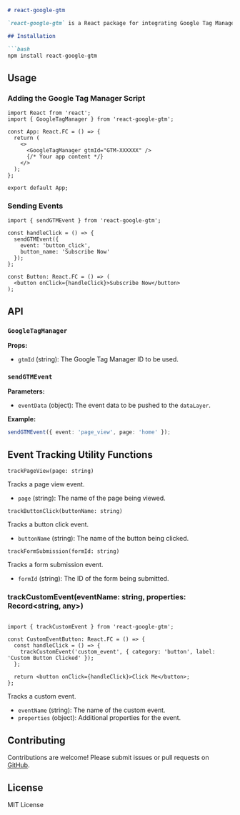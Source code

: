 
```markdown
# react-google-gtm

`react-google-gtm` is a React package for integrating Google Tag Manager with your application. It provides a simple way to load the GTM script and push events to the `dataLayer`.

## Installation

```bash
npm install react-google-gtm
```

## Usage

### Adding the Google Tag Manager Script

```tsx
import React from 'react';
import { GoogleTagManager } from 'react-google-gtm';

const App: React.FC = () => {
  return (
    <>
      <GoogleTagManager gtmId="GTM-XXXXXX" />
      {/* Your app content */}
    </>
  );
};

export default App;
```

### Sending Events

```tsx
import { sendGTMEvent } from 'react-google-gtm';

const handleClick = () => {
  sendGTMEvent({
    event: 'button_click',
    button_name: 'Subscribe Now'
  });
};

const Button: React.FC = () => (
  <button onClick={handleClick}>Subscribe Now</button>
);
```

## API

### `GoogleTagManager`

**Props:**
- `gtmId` (string): The Google Tag Manager ID to be used.

### `sendGTMEvent`

**Parameters:**
- `eventData` (object): The event data to be pushed to the `dataLayer`.

**Example:**

```ts
sendGTMEvent({ event: 'page_view', page: 'home' });
```

## Event Tracking Utility Functions

```
trackPageView(page: string)
```

Tracks a page view event.

- `page` (string): The name of the page being viewed.

```
trackButtonClick(buttonName: string)
```

Tracks a button click event.

- `buttonName` (string): The name of the button being clicked.

```
trackFormSubmission(formId: string)
```

Tracks a form submission event.

- `formId` (string): The ID of the form being submitted.

### trackCustomEvent(eventName: string, properties: Record<string, any>)
```

import { trackCustomEvent } from 'react-google-gtm';

const CustomEventButton: React.FC = () => {
  const handleClick = () => {
    trackCustomEvent('custom_event', { category: 'button', label: 'Custom Button Clicked' });
  };

  return <button onClick={handleClick}>Click Me</button>;
};

```

Tracks a custom event.

- `eventName` (string): The name of the custom event.
- `properties` (object): Additional properties for the event.


## Contributing

Contributions are welcome! Please submit issues or pull requests on [GitHub](https://github.com/your-repo/react-google-gtm).

## License

MIT License
```

